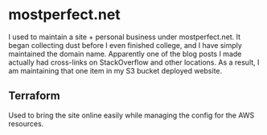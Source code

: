 # mostperfect.net

I used to maintain a site + personal business under mostperfect.net. It began collecting dust
before I even finished college, and I have simply maintained the domain name. Apparently one
of the blog posts I made actually had cross-links on StackOverflow and other locations. As a
result, I am maintaining that one item in my S3 bucket deployed website.

## Terraform

Used to bring the site online easily while managing the config for the AWS resources.
